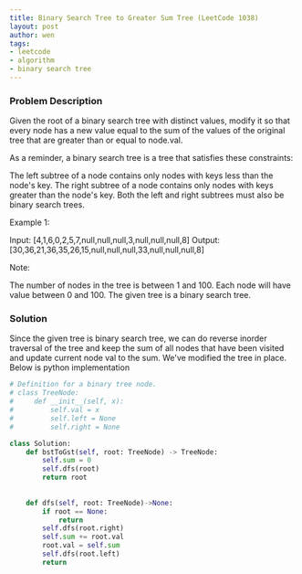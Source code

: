 ```yaml
---
title: Binary Search Tree to Greater Sum Tree (LeetCode 1038)
layout: post
author: wen
tags:
- leetcode
- algorithm
- binary search tree
---
```


### Problem Description
Given the root of a binary search tree with distinct values, modify it so that every node has a new value equal to the sum of the values of the original tree that are greater than or equal to node.val.

As a reminder, a binary search tree is a tree that satisfies these constraints:

The left subtree of a node contains only nodes with keys less than the node's key.
The right subtree of a node contains only nodes with keys greater than the node's key.
Both the left and right subtrees must also be binary search trees.
 

Example 1:



Input: [4,1,6,0,2,5,7,null,null,null,3,null,null,null,8]
Output: [30,36,21,36,35,26,15,null,null,null,33,null,null,null,8]
 

Note:

The number of nodes in the tree is between 1 and 100.
Each node will have value between 0 and 100.
The given tree is a binary search tree.

### Solution
Since the given tree is binary search tree, we can do reverse inorder traversal of the tree and keep the sum of all nodes that have been visited and update current node val to the sum. We've modified the tree in place.
Below is python implementation

```python
# Definition for a binary tree node.
# class TreeNode:
#     def __init__(self, x):
#         self.val = x
#         self.left = None
#         self.right = None

class Solution:
    def bstToGst(self, root: TreeNode) -> TreeNode:
        self.sum = 0
        self.dfs(root)
        return root
        
        
    def dfs(self, root: TreeNode)->None:
        if root == None:
            return
        self.dfs(root.right)
        self.sum += root.val
        root.val = self.sum
        self.dfs(root.left)
        return
				
```
